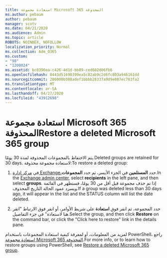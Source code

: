 ```yaml
---
title: استعادة مجموعة Microsoft 365 المحذوفة
ms.author: pebaum
author: pebaum
manager: scotv
ms.date: 04/21/2020
ms.audience: Admin
ms.topic: article
ROBOTS: NOINDEX, NOFOLLOW
localization_priority: Normal
ms.collection: Adm_O365
ms.custom:
- "98"
- "1200024"
ms.assetid: bc0396ea-c426-4d1d-bb89-ced602d06fb6
ms.openlocfilehash: 0443d51690399ea5c82ab9c2d6fc803a946161dd
ms.sourcegitcommit: 286000b588adef1bbbb28337a9d9e087ec783fa2
ms.translationtype: MT
ms.contentlocale: ar-SA
ms.lasthandoff: 04/27/2020
ms.locfileid: "43912698"
---
```

# <a name="restore-a-deleted-microsoft-365-group"></a><span data-ttu-id="ecb1f-102">استعادة مجموعة Microsoft 365 المحذوفة</span><span class="sxs-lookup"><span data-stu-id="ecb1f-102">Restore a deleted Microsoft 365 group</span></span>

<span data-ttu-id="ecb1f-103">يتم الاحتفاظ بالمجموعات المحذوفة لمدة 30 يومًا.</span><span class="sxs-lookup"><span data-stu-id="ecb1f-103">Deleted groups are retained for 30 days.</span></span> <span data-ttu-id="ecb1f-104">لاستعادة مجموعة محذوفة:</span><span class="sxs-lookup"><span data-stu-id="ecb1f-104">To restore a deleted group:</span></span>
  
1. <span data-ttu-id="ecb1f-105">في [مركز إدارة Exchange،](https://outlook.office365.com/ecp/)حدد **المستلمين** في الجزء الأيسر، ثم حدد **المجموعات**.</span><span class="sxs-lookup"><span data-stu-id="ecb1f-105">In the [Exchange admin center](https://outlook.office365.com/ecp/), select **recipients** in the left pane, and then select **groups**.</span></span> <span data-ttu-id="ecb1f-106">إذا تم حذف مجموعة قبل أقل من 30 يومًا، فستظهر في القائمة ويسرد عمود الحالة التاريخ المحذوف.</span><span class="sxs-lookup"><span data-stu-id="ecb1f-106">If a group was deleted less than 30 days ago, it will appear in the list and the STATUS column will list the date deleted.</span></span>

2. <span data-ttu-id="ecb1f-107">حدد المجموعة، ثم انقر فوق **استعادة** على شريط الأوامر، أو انقر فوق الارتباط "انقر هنا لاستعادة" في جزء التفاصيل.</span><span class="sxs-lookup"><span data-stu-id="ecb1f-107">Select the group, and then click **Restore** on the command bar, or click the "Click here to restore" link in the details pane.</span></span>

<span data-ttu-id="ecb1f-108">لمزيد من المعلومات، أو لمعرفة كيفية استعادة المجموعات باستخدام PowerShell، راجع [استعادة مجموعة Microsoft 365 المحذوفة](https://go.microsoft.com/fwlink/?linkid=867802).</span><span class="sxs-lookup"><span data-stu-id="ecb1f-108">For more info, or to learn how to restore groups using PowerShell, see [Restore a deleted Microsoft 365 group](https://go.microsoft.com/fwlink/?linkid=867802).</span></span>
  